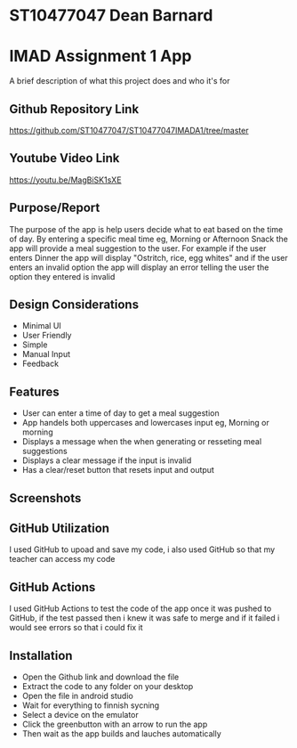 # ST10477047 Dean Barnard
# IMAD Assignment 1 App
A brief description of what this project does and who it's for


## Github Repository Link
https://github.com/ST10477047/ST10477047IMADA1/tree/master
## Youtube Video Link
https://youtu.be/MagBiSK1sXE

## Purpose/Report
The purpose of the app is help users decide what to eat based on the time of day. By entering a specific meal time eg, Morning or Afternoon Snack the app will provide a meal suggestion to the user. For example if the user enters Dinner the app will display "Ostritch, rice, egg whites" and if the user enters an invalid option the app will display an error telling the user the option they entered is invalid 
## Design Considerations 
- Minimal UI
- User Friendly 
- Simple
- Manual Input
- Feedback
## Features 
- User can enter a time of day to get a meal suggestion 
- App handels both uppercases and lowercases input eg, Morning or morning 
- Displays a message when the when generating or resseting meal suggestions
- Displays a clear message if the input is invalid 
- Has a clear/reset button that resets input and output 
## Screenshots


## GitHub Utilization 
I used GitHub to upoad and save my code, i also used GitHub so that my teacher can access my code 
## GitHub Actions 
I used GitHub Actions to test the code of the app once it was pushed to GitHub, if the test passed then i knew it was safe to merge and if it failed i would see errors so that i could fix it 
## Installation 
- Open the Github link and download the file
- Extract the code to any folder on your desktop
- Open the file in android studio
- Wait for everything to finnish sycning 
- Select a device on the emulator 
- Click the greenbutton with an arrow to run the app
- Then wait as the app builds and lauches automatically 
